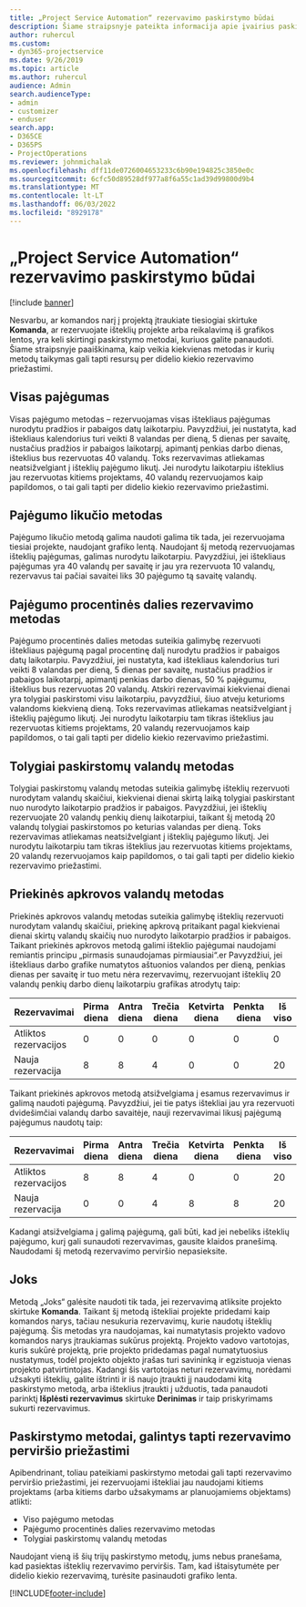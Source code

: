 ```yaml
---
title: „Project Service Automation“ rezervavimo paskirstymo būdai
description: Šiame straipsnyje pateikta informacija apie įvairius paskirstymo būdus.
author: ruhercul
ms.custom:
- dyn365-projectservice
ms.date: 9/26/2019
ms.topic: article
ms.author: ruhercul
audience: Admin
search.audienceType:
- admin
- customizer
- enduser
search.app:
- D365CE
- D365PS
- ProjectOperations
ms.reviewer: johnmichalak
ms.openlocfilehash: dff11de0726004653233c6b90e194825c3850e0c
ms.sourcegitcommit: 6cfc50d89528df977a8f6a55c1ad39d99800d9b4
ms.translationtype: MT
ms.contentlocale: lt-LT
ms.lasthandoff: 06/03/2022
ms.locfileid: "8929178"
---
```

# <a name="booking-allocation-methods-in-project-service-automation"></a>„Project Service Automation“ rezervavimo paskirstymo būdai

[!include [banner](../includes/psa-now-project-operations.md)]

Nesvarbu, ar komandos narį į projektą įtraukiate tiesiogiai skirtuke **Komanda**, ar rezervuojate išteklių projekte arba reikalavimą iš grafikos lentos, yra keli skirtingi paskirstymo metodai, kuriuos galite panaudoti. Šiame straipsnyje paaiškinama, kaip veikia kiekvienas metodas ir kurių metodų taikymas gali tapti resursų per didelio kiekio rezervavimo priežastimi.

## <a name="full-capacity"></a>Visas pajėgumas 
Visas pajėgumo metodas – rezervuojamas visas ištekliaus pajėgumas nurodytu pradžios ir pabaigos datų laikotarpiu. Pavyzdžiui, jei nustatyta, kad ištekliaus kalendorius turi veikti 8 valandas per dieną, 5 dienas per savaitę, nustačius pradžios ir pabaigos laikotarpį, apimantį penkias darbo dienas, išteklius bus rezervuotas 40 valandų. Toks rezervavimas atliekamas neatsižvelgiant į išteklių pajėgumo likutį. Jei nurodytu laikotarpiu išteklius jau rezervuotas kitiems projektams, 40 valandų rezervuojamos kaip papildomos, o tai gali tapti per didelio kiekio rezervavimo priežastimi.

## <a name="remaining-capacity"></a>Pajėgumo likučio metodas
Pajėgumo likučio metodą galima naudoti galima tik tada, jei rezervuojama tiesiai projekte, naudojant grafiko lentą. Naudojant šį metodą rezervuojamas išteklių pajėgumas, galimas nurodytu laikotarpiu. Pavyzdžiui, jei ištekliaus pajėgumas yra 40 valandų per savaitę ir jau yra rezervuota 10 valandų, rezervavus tai pačiai savaitei liks 30 pajėgumo tą savaitę valandų.

## <a name="percentage-capacity"></a>Pajėgumo procentinės dalies rezervavimo metodas
Pajėgumo procentinės dalies metodas suteikia galimybę rezervuoti ištekliaus pajėgumą pagal procentinę dalį nurodytu pradžios ir pabaigos datų laikotarpiu. Pavyzdžiui, jei nustatyta, kad ištekliaus kalendorius turi veikti 8 valandas per dieną, 5 dienas per savaitę, nustačius pradžios ir pabaigos laikotarpį, apimantį penkias darbo dienas, 50 % pajėgumu, išteklius bus rezervuotas 20 valandų. Atskiri rezervavimai kiekvienai dienai yra tolygiai paskirstomi visu laikotarpiu, pavyzdžiui, šiuo atveju keturioms valandoms kiekvieną dieną. Toks rezervavimas atliekamas neatsižvelgiant į išteklių pajėgumo likutį. Jei nurodytu laikotarpiu tam tikras išteklius jau rezervuotas kitiems projektams, 20 valandų rezervuojamos kaip papildomos, o tai gali tapti per didelio kiekio rezervavimo priežastimi.

## <a name="evenly-distribute-hours"></a>Tolygiai paskirstomų valandų metodas
Tolygiai paskirstomų valandų metodas suteikia galimybę išteklių rezervuoti nurodytam valandų skaičiui, kiekvienai dienai skirtą laiką tolygiai paskirstant nuo nurodyto laikotarpio pradžios ir pabaigos. Pavyzdžiui, jei išteklių rezervuojate 20 valandų penkių dienų laikotarpiui, taikant šį metodą 20 valandų tolygiai paskirstomos po keturias valandas per dieną. Toks rezervavimas atliekamas neatsižvelgiant į išteklių pajėgumo likutį. Jei nurodytu laikotarpiu tam tikras išteklius jau rezervuotas kitiems projektams, 20 valandų rezervuojamos kaip papildomos, o tai gali tapti per didelio kiekio rezervavimo priežastimi.

## <a name="front-load-hours"></a>Priekinės apkrovos valandų metodas
Priekinės apkrovos valandų metodas suteikia galimybę išteklių rezervuoti nurodytam valandų skaičiui, priekinę apkrovą pritaikant pagal kiekvienai dienai skirtų valandų skaičių nuo nurodyto laikotarpio pradžios ir pabaigos. Taikant priekinės apkrovos metodą galimi išteklio pajėgumai naudojami remiantis principu „pirmasis sunaudojamas pirmiausiai“.er Pavyzdžiui, jei ištekliaus darbo grafike numatytos aštuonios valandos per dieną, penkias dienas per savaitę ir tuo metu nėra rezervavimų, rezervuojant išteklių 20 valandų penkių darbo dienų laikotarpiu grafikas atrodytų taip: 

|         Rezervavimai          |    Pirma diena    |    Antra diena    |    Trečia diena    |    Ketvirta diena    |    Penkta diena    |    Iš viso    |
|---------------------------|-------------|-------------|-------------|-------------|-------------|-------------|
|    Atliktos rezervacijos    |    0        |    0        |    0        |    0        |    0        |    0        |
|    Nauja rezervacija          |    8        |    8        |    4        |    0        |    0        |    20       |

Taikant priekinės apkrovos metodą atsižvelgiama į esamus rezervavimus ir galimą naudoti pajėgumą. Pavyzdžiui, jei tie patys ištekliai jau yra rezervuoti dvidešimčiai valandų darbo savaitėje, nauji rezervavimai likusį pajėgumą pajėgumus naudotų taip:

|   Rezervavimai          | Pirma diena | Antra diena | Trečia diena | Ketvirta diena | Penkta diena | Iš viso |
|---------------------|-------|-------|-------|-------|-------|-------|
| Atliktos rezervacijos | 8     | 8     | 4     | 0     | 0     | 20    |
| Nauja rezervacija       | 0     | 0     | 4     | 8     | 8     | 20    |

Kadangi atsižvelgiama į galimą pajėgumą, gali būti, kad jei nebeliks išteklių pajėgumo, kurį gali sunaudoti rezervavimas, gausite klaidos pranešimą. Naudodami šį metodą rezervavimo perviršio nepasieksite.

## <a name="none"></a>Joks
Metodą „Joks“ galėsite naudoti tik tada, jei rezervavimą atliksite projekto skirtuke **Komanda**. Taikant šį metodą ištekliai projekte pridedami kaip komandos narys, tačiau nesukuria rezervavimų, kurie naudotų išteklių pajėgumą. Šis metodas yra naudojamas, kai numatytasis projekto vadovo komandos narys įtraukiamas sukūrus projektą. Projekto vadovo vartotojas, kuris sukūrė projektą, prie projekto pridedamas pagal numatytuosius nustatymus, todėl projekto objekto įrašas turi savininką ir egzistuoja vienas projekto patvirtintojas. Kadangi šis vartotojas neturi rezervavimų, norėdami užsakyti išteklių, galite ištrinti ir iš naujo įtraukti jį naudodami kitą paskirstymo metodą, arba išteklius įtraukti į užduotis, tada panaudoti parinktį **Išplėsti rezervavimus** skirtuke **Derinimas** ir taip priskyrimams sukurti rezervavimus.

## <a name="allocation-methods-that-lead-to-overbooking"></a>Paskirstymo metodai, galintys tapti rezervavimo perviršio priežastimi
Apibendrinant, toliau pateikiami paskirstymo metodai gali tapti rezervavimo perviršio priežastimi, jei rezervuojami ištekliai jau naudojami kitiems projektams (arba kitiems darbo užsakymams ar planuojamiems objektams) atlikti:

- Viso pajėgumo metodas
- Pajėgumo procentinės dalies rezervavimo metodas
- Tolygiai paskirstomų valandų metodas

Naudojant vieną iš šių trijų paskirstymo metodų, jums nebus pranešama, kad pasiektas išteklių rezervavimo perviršis. Tam, kad ištaisytumėte per didelio kiekio rezervavimą, turėsite pasinaudoti grafiko lenta.


[!INCLUDE[footer-include](../includes/footer-banner.md)]
